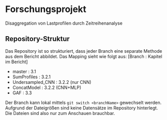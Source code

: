 # Forschungsprojekt
Disaggregation von Lastprofilen durch Zeitreihenanalyse

## Repository-Struktur
Das Repository ist so strukturiert, dass jeder Branch eine separate Methode aus dem Bericht abbildet. Das Mapping sieht wie folgt aus:
[Branch : Kapitel im Bericht]
- master : 3.1
- SumProfiles : 3.2.1
- Undersampled_CNN : 3.2.2 (nur CNN)
- ConcatModel : 3.2.2 (CNN+MLP)
- GAF : 3.3

Der Branch kann lokal mittels `git switch <branchName>` gewechselt werden. Aufgrund der Dateigrößen sind keine Datensätze im Repository hinterlegt. Die Dateien sind also nur zum Anschauen brauchbar.

